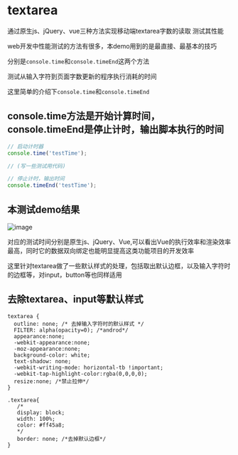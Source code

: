 # textarea

通过原生js、jQuery、vue三种方法实现移动端textarea字数的读取  测试其性能

web开发中性能测试的方法有很多，本demo用到的是最直接、最基本的技巧

分别是```console.time```和```console.timeEnd```这两个方法

测试从输入字符到页面字数更新的程序执行消耗的时间

这里简单的介绍下```console.time```和```console.timeEnd```

## console.time方法是开始计算时间，console.timeEnd是停止计时，输出脚本执行的时间

```js
// 启动计时器
console.time('testTime');

// (写一些测试用代码)

// 停止计时，输出时间
console.timeEnd('testTime');
```
## 本测试demo结果

![image](https://user-images.githubusercontent.com/26807227/44505399-c77d7b80-a6d3-11e8-9776-cec85c68c515.png)

对应的测试时间分别是原生js、jQuery、Vue,可以看出Vue的执行效率和渲染效率最高，同时它的数据双向绑定也能明显提高这类功能项目的开发效率

这里针对textarea做了一些默认样式的处理，包括取出默认边框，以及输入字符时的边框等，对input，button等也同样适用

## 去除textarea、input等默认样式
```
textarea {
  outline: none; /* 去掉输入字符时的默认样式 */
  FILTER: alpha(opacity=0); /*androd*/ 
  appearance:none;
  -webkit-appearance:none;
  -moz-appearance:none;
  background-color: white;
  text-shadow: none;
  -webkit-writing-mode: horizontal-tb !important;
  -webkit-tap-highlight-color:rgba(0,0,0,0);
  resize:none; /*禁止拉伸*/
}

.textarea{
   /*
   display: block;
   width: 100%;
   color: #ff45a8;
   */
   border: none; /*去掉默认边框*/
}
```




